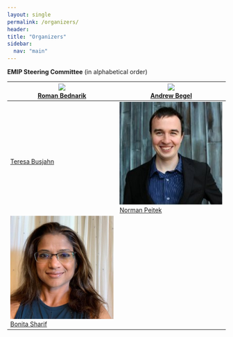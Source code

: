```yaml
---
layout: single
permalink: /organizers/
header:
title: "Organizers"
sidebar:
  nav: "main"
---
```


**EMIP Steering Committee** (in alphabetical order)

| <img src="/images/portraits/RB_2016-cropped.jpg" width="250"><br>[Roman Bednarik](http://cs.uef.fi/~rbednari/) | <img src="/images/portraits/headshot-2018-lores-cropped.jpg" width="250"><br>[Andrew Begel](http://andrewbegel.com/) |
|---|---|
| <br>[Teresa Busjahn](https://www.htw-berlin.de/hochschule/personen/person/?eid=12337) | <img src = "/images/portraits/np.jpeg" width = "250" ><br>[Norman Peitek](https://peitek.com/) |
| <img src = "/images/portraits/9JQAaVqP_400x400.jpg"   width = "250" ><br>[Bonita Sharif](https://www.shbonita.me/) |  |
